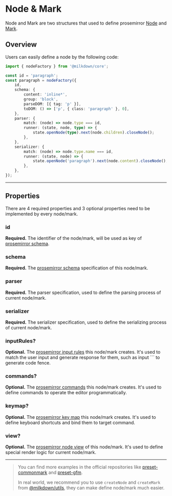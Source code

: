 # Node & Mark

Node and Mark are two structures that used to define prosemirror [Node](https://prosemirror.net/docs/ref/#model.Node) and [Mark](https://prosemirror.net/docs/ref/#model.Mark).

## Overview

Users can easily define a node by the following code:

```typescript
import { nodeFactory } from '@milkdown/core';

const id = 'paragraph';
const paragraph = nodeFactory({
    id,
    schema: {
        content: 'inline*',
        group: 'block',
        parseDOM: [{ tag: 'p' }],
        toDOM: () => ['p', { class: 'paragraph' }, 0],
    },
    parser: {
        match: (node) => node.type === id,
        runner: (state, node, type) => {
            state.openNode(type).next(node.children).closeNode();
        },
    },
    serializer: {
        match: (node) => node.type.name === id,
        runner: (state, node) => {
            state.openNode('paragraph').next(node.content).closeNode();
        },
    },
});
```

---

## Properties

There are 4 required properties and 3 optional properties need to be implemented by every node/mark.

### id

**Required.** The identifier of the node/mark, will be used as key of [prosemirror schema][schema].

### schema

**Required.** The [prosemirror schema][schema] specification of this node/mark.

### parser

**Required.** The parser specification, used to define the parsing process of current node/mark.

### serializer

**Required.** The serializer specification, used to define the serializing process of current node/mark.

### inputRules?

**Optional.** The [prosemirror input rules][input-rules] this node/mark creates. It's used to match the user input and generate response for them, such as input ``` to generate code fence.

### commands?

**Optional.** The [prosemirror commands][commands] this node/mark creates. It's used to define commands to operate the editor programmatically.

### keymap?

**Optional.** The [prosemirror key map][key-map] this node/mark creates. It's used to define keyboard shortcuts and bind them to target command.

### view?

**Optional.** The [prosemirror node view][node-view] of this node/mark. It's used to define special render logic for current node/mark.

---

> You can find more examples in the official repositories like [preset-commonmark][preset-commonmark] and [preset-gfm][preset-gfm].
>
> In real world, we recommend you to use `createNode` and `createMark` from [@milkdown/utils][utils], they can make define node/mark much easier.

[schema]: https://prosemirror.net/docs/ref/#model.Schema
[input-rules]: https://prosemirror.net/docs/ref/#inputrules.InputRule
[key-map]: https://prosemirror.net/docs/ref/#keymap
[node-view]: https://prosemirror.net/docs/ref/#view.NodeView
[commands]: https://prosemirror.net/docs/guide/#commands
[preset-commonmark]: https://github.com/Saul-Mirone/milkdown/tree/main/packages/preset-commonmark
[preset-gfm]: https://github.com/Saul-Mirone/milkdown/tree/main/packages/preset-gfm
[utils]: https://github.com/Saul-Mirone/milkdown/tree/main/packages/utils
